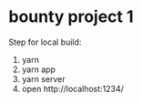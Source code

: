 
# bounty project 1

Step for local build:
1. yarn
2. yarn app
3. yarn server
4. open http://localhost:1234/